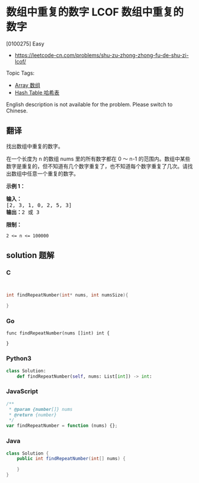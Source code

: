 # 数组中重复的数字 LCOF 数组中重复的数字

[0100275] Easy

- https://leetcode-cn.com/problems/shu-zu-zhong-zhong-fu-de-shu-zi-lcof/

Topic Tags:

- [Array 数组](https://leetcode-cn.com/tag/array/)
- [Hash Table 哈希表](https://leetcode-cn.com/tag/hash-table/)

English description is not available for the problem. Please switch to Chinese.

## 翻译

找出数组中重复的数字。

在一个长度为 n 的数组 nums 里的所有数字都在 0 ～ n-1 的范围内。数组中某些数字是重复的，但不知道有几个数字重复了，也不知道每个数字重复了几次。请找出数组中任意一个重复的数字。

**示例 1：**

<pre><strong>输入：</strong>
[2, 3, 1, 0, 2, 5, 3]
<strong>输出：</strong>2 或 3 
</pre>

**限制：**

`2 <= n <= 100000`

## solution 题解

### C

```c


int findRepeatNumber(int* nums, int numsSize){

}


```

### Go

```golang
func findRepeatNumber(nums []int) int {

}
```

### Python3

```python
class Solution:
    def findRepeatNumber(self, nums: List[int]) -> int:
```

### JavaScript

```javascript
/**
 * @param {number[]} nums
 * @return {number}
 */
var findRepeatNumber = function (nums) {};
```

### Java

```java
class Solution {
    public int findRepeatNumber(int[] nums) {

    }
}
```
